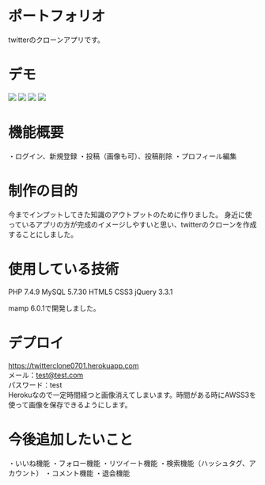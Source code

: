 <h1>ポートフォリオ</h1>
twitterのクローンアプリです。

<h1>デモ</h1>
<img src="https://user-images.githubusercontent.com/78944548/107743683-a9e57600-6d54-11eb-84f5-1c2122e094ec.gif">
<img src="https://user-images.githubusercontent.com/78944548/107744681-7b689a80-6d56-11eb-868e-278bafe4a8f1.gif">
<img src="https://user-images.githubusercontent.com/78944548/107747943-a1446e00-6d5b-11eb-8a6a-3abc11212c0a.png">
<img src="https://user-images.githubusercontent.com/78944548/107747944-a1dd0480-6d5b-11eb-8ad1-1ce1959ed5cf.png">
<h1>機能概要</h1>
・ログイン、新規登録
・投稿（画像も可）、投稿削除
・プロフィール編集

<h1>制作の目的</h1>
今までインプットしてきた知識のアウトプットのために作りました。
身近に使っているアプリの方が完成のイメージしやすいと思い、twitterのクローンを作成することにしました。

<h1>使用している技術</h1>
PHP 7.4.9
MySQL 5.7.30
HTML5
CSS3
jQuery 3.3.1

mamp 6.0.1で開発しました。

<h1>デプロイ</h1>

https://twitterclone0701.herokuapp.com
<br>メール：test@test.com
<br>パスワード：test
<br>Herokuなので一定時間経つと画像消えてしまいます。時間がある時にAWSS3を使って画像を保存できるようにします。

<h1>今後追加したいこと</h1>
・いいね機能
・フォロー機能
・リツイート機能
・検索機能（ハッシュタグ、アカウント）
・コメント機能
・退会機能




